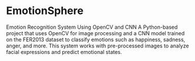 # EmotionSphere
Emotion Recognition System Using OpenCV and CNN  A Python-based project that uses OpenCV for image processing and a CNN model trained on the FER2013 dataset to classify emotions such as happiness, sadness, anger, and more. This system works with pre-processed images to analyze facial expressions and predict emotional states.
